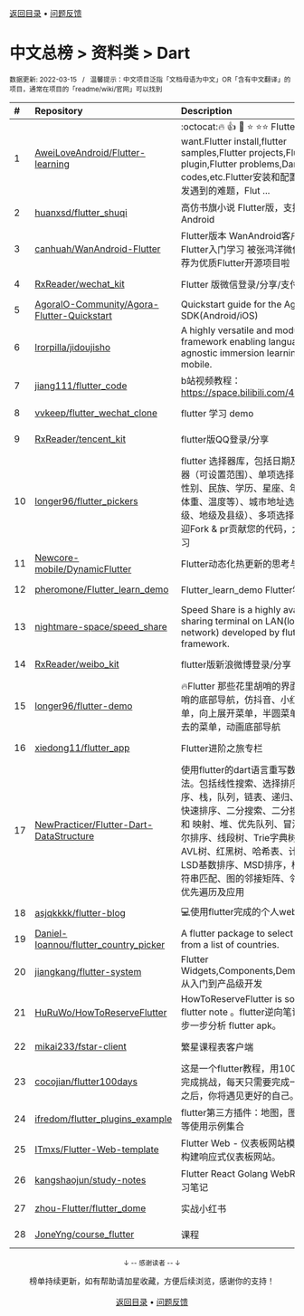 <a href="https://gitee.com/GrowingGit/GitHub-Chinese-Top-Charts#github中文排行榜">返回目录</a> • <a href="/content/docs/feedback.md">问题反馈</a>

# 中文总榜 > 资料类 > Dart
<sub>数据更新: 2022-03-15&nbsp;&nbsp;&nbsp;/&nbsp;&nbsp;&nbsp;温馨提示：中文项目泛指「文档母语为中文」OR「含有中文翻译」的项目，通常在项目的「readme/wiki/官网」可以找到</sub>

|#|Repository|Description|Stars|Updated|
|:-|:-|:-|:-|:-|
|1|[AweiLoveAndroid/Flutter-learning](https://github.com/AweiLoveAndroid/Flutter-learning)|:octocat::fire: :+1:  :star2:  :star: :star::star: Flutter all you want.Flutter install,flutter samples,Flutter projects,Flutter plugin,Flutter problems,Dart codes,etc.Flutter安装和配置，Flutter开发遇到的难题，Flut ...|4990|2022-02-12|
|2|[huanxsd/flutter_shuqi](https://github.com/huanxsd/flutter_shuqi)|高仿书旗小说 Flutter版，支持iOS、Android|2340|2021-12-03|
|3|[canhuah/WanAndroid-Flutter](https://github.com/canhuah/WanAndroid-Flutter)|Flutter版本 WanAndroid客户端  适合Flutter入门学习 被张鸿洋微信公众号推荐为优质Flutter开源项目啦|609|2021-12-17|
|4|[RxReader/wechat_kit](https://github.com/RxReader/wechat_kit)|Flutter 版微信登录/分享/支付 SDK|507|2022-03-07|
|5|[AgoraIO-Community/Agora-Flutter-Quickstart](https://github.com/AgoraIO-Community/Agora-Flutter-Quickstart)|Quickstart guide for the Agora Flutter SDK(Android/iOS)|492|2021-10-14|
|6|[lrorpilla/jidoujisho](https://github.com/lrorpilla/jidoujisho)|A highly versatile and modular framework enabling language-agnostic immersion learning on mobile.|250|2022-02-05|
|7|[jiang111/flutter_code](https://github.com/jiang111/flutter_code)|b站视频教程： https://space.bilibili.com/480410119/ |250|2021-10-25|
|8|[vvkeep/flutter_wechat_clone](https://github.com/vvkeep/flutter_wechat_clone)|flutter 学习 demo|218|2021-09-24|
|9|[RxReader/tencent_kit](https://github.com/RxReader/tencent_kit)|flutter版QQ登录/分享|173|2022-02-10|
|10|[longer96/flutter_pickers](https://github.com/longer96/flutter_pickers)|flutter 选择器库，包括日期及时间选择器（可设置范围）、单项选择器（可用于性别、民族、学历、星座、年龄、身高、体重、温度等）、城市地址选择器（分省级、地级及县级）、多项选择器等…… 欢迎Fork & pr贡献您的代码，大家共同学习|152|2022-02-03|
|11|[Newcore-mobile/DynamicFlutter](https://github.com/Newcore-mobile/DynamicFlutter)|Flutter动态化热更新的思考与实践|147|2021-12-22|
|12|[pheromone/Flutter_learn_demo](https://github.com/pheromone/Flutter_learn_demo)|Flutter_learn_demo  Flutter学习历程|107|2022-03-11|
|13|[nightmare-space/speed_share](https://github.com/nightmare-space/speed_share)|Speed Share is a highly available file sharing terminal on LAN(local area network) developed by flutter framework.|97|2022-03-14|
|14|[RxReader/weibo_kit](https://github.com/RxReader/weibo_kit)|flutter版新浪微博登录/分享|84|2022-02-10|
|15|[longer96/flutter-demo](https://github.com/longer96/flutter-demo)|🔥Flutter 那些花里胡哨的界面🔥，花里胡哨的底部导航，仿抖音、小红书底部菜单，向上展开菜单，半圆菜单，中间凹进去的菜单，动画底部导航|81|2021-10-14|
|16|[xiedong11/flutter_app](https://github.com/xiedong11/flutter_app)|Flutter进阶之旅专栏|77|2022-01-27|
|17|[NewPracticer/Flutter-Dart-DataStructure](https://github.com/NewPracticer/Flutter-Dart-DataStructure)|使用flutter的dart语言重写数据结构与算法。包括线性搜索、选择排序、插入排序、栈，队列，链表、递归、归并排序、快速排序、二分搜索、二分搜索树、集合 和 映射、堆、优先队列、冒泡排序、希尔排序、线段树、Trie字典树、并查集、AVL树、红黑树、哈希表、计数排序、LSD基数排序、MSD排序，桶排序、字符串匹配、图的邻接矩阵、邻接表，深度优先遍历及应用|65|2021-09-24|
|18|[asjqkkkk/flutter-blog](https://github.com/asjqkkkk/flutter-blog)|💻使用flutter完成的个人web博客.|46|2022-02-04|
|19|[Daniel-Ioannou/flutter_country_picker](https://github.com/Daniel-Ioannou/flutter_country_picker)|A flutter package to select a country from a list of countries.|40|2022-03-12|
|20|[jiangkang/flutter-system](https://github.com/jiangkang/flutter-system)|Flutter Widgets,Components,Demos,Pages:从入门到产品级开发|25|2021-12-25|
|21|[HuRuWo/HowToReserveFlutter](https://github.com/HuRuWo/HowToReserveFlutter)|HowToReserveFlutter is some  reverse flutter note 。flutter逆向笔记，如何一步一步分析 flutter apk。|21|2022-02-24|
|22|[mikai233/fstar-client](https://github.com/mikai233/fstar-client)|繁星课程表客户端|16|2022-01-02|
|23|[cocojian/flutter100days](https://github.com/cocojian/flutter100days)|这是一个flutter教程，用100天的时间来完成挑战，每天只需要完成一课，100天之后，你将遇见更好的自己。|8|2021-11-24|
|24|[ifredom/flutter_plugins_example](https://github.com/ifredom/flutter_plugins_example)|flutter第三方插件：地图，图表，蓝牙，等使用示例集合|7|2022-01-20|
|25|[ITmxs/Flutter-Web-template](https://github.com/ITmxs/Flutter-Web-template)|Flutter Web - 仪表板网站模板教你如何构建响应式仪表板网站。|6|2022-02-09|
|26|[kangshaojun/study-notes](https://github.com/kangshaojun/study-notes)|Flutter React Golang WebRTC等技术学习笔记|6|2022-01-30|
|27|[zhou-Flutter/flutter_dome](https://github.com/zhou-Flutter/flutter_dome)|实战小红书|6|2021-10-31|
|28|[JoneYng/course_flutter](https://github.com/JoneYng/course_flutter)|课程|6|2021-12-23|

<div align="center">
    <p><sub>↓ -- 感谢读者 -- ↓</sub></p>
    榜单持续更新，如有帮助请加星收藏，方便后续浏览，感谢你的支持！
</div>

<br/>

<div align="center"><a href="https://gitee.com/GrowingGit/GitHub-Chinese-Top-Charts#github中文排行榜">返回目录</a> • <a href="/content/docs/feedback.md">问题反馈</a></div>
